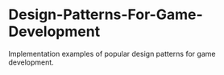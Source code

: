 # Design-Patterns-For-Game-Development
Implementation examples of popular design patterns for game development. 
